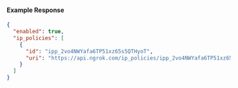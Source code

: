 <!-- Code generated for API Clients. DO NOT EDIT. -->
#### Example Response
```json
{
  "enabled": true,
  "ip_policies": [
    {
      "id": "ipp_2vo4NWYafa6TP51xz65s5QTHyoT",
      "uri": "https://api.ngrok.com/ip_policies/ipp_2vo4NWYafa6TP51xz65s5QTHyoT"
    }
  ]
}
